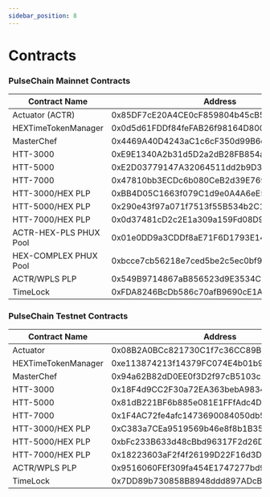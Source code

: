 ```yaml
---
sidebar_position: 8
---
```


# Contracts

### PulseChain Mainnet Contracts

| Contract Name         | Address                          |
|------------------------|----------------------------------|
| Actuator (ACTR)        | 0x85DF7cE20A4CE0cF859804b45cB540FFE42074Da |
| HEXTimeTokenManager    | 0x0d5d61FDDf84feFAB26f98164D8009022d740206 |
| MasterChef             | 0x4469A40D4243aC1c6cF350d99B6d69b49b5005F1 |
| HTT-3000               | 0xE9E1340A2b31d5D2a2dB28FB854a794E106b430a |
| HTT-5000               | 0xE2D03779147A32064511dd2b9D37F66f3EeFAd7C |
| HTT-7000               | 0x47810bb3ECDc6b080CeB2d39E769F21Ff14AB7E9 |
| HTT-3000/HEX PLP       | 0xBB4D05C1663f079C1d9e0A4A6eE5a877CFE34F72 |
| HTT-5000/HEX PLP       | 0x290e43f97a071f7513f55B534b2C196b9eFa364C |
| HTT-7000/HEX PLP       | 0x0d37481cD2c2E1a309a159Fd08D9F6eFd0a1F224 |
| ACTR-HEX-PLS PHUX Pool | 0x01e0DD9a3CDDf8aE71F6D1793E1446D9BC193BF3 |
| HEX-COMPLEX PHUX Pool  | 0xbcce7cb56218e7ced5be2c5ec0bf9b84783a69ad |
| ACTR/WPLS PLP          | 0x549B9714867aB856523d9E3534C255E286371D1e |
| TimeLock               | 0xFDA8246BcDb586c70afB9690cE1A4118F16901a1 |

### PulseChain Testnet Contracts

| Contract Name         | Address                          |
|-----------------------|----------------------------------|
| Actuator              | 0x08B2A0BCc821730C1f7c36CC89B1F7393Db61cc7 |
| HEXTimeTokenManager   | 0xe113874213f14379FC074E4b01b94B154d9e743B |
| MasterChef            | 0x94a62B82dD0EE0f3D2f97cB5103c2dA3E134E203 |
| HTT-3000              | 0x18F4d9CC2F30a72EA363bebA98348B14df495B12 |
| HTT-5000              | 0x81dB221BF6b885e081E1FFfAdc4Da450b975819e |
| HTT-7000              | 0x1F4AC72fe4afc1473690084050db5ae8A1C6189c |
| HTT-3000/HEX PLP      | 0xC383a7CEa9519569b46e8f8b1B354B779Dd01a6c |
| HTT-5000/HEX PLP      | 0xbFc233B633d48cBbd96317F2d26DF0F76Ab214da |
| HTT-7000/HEX PLP      | 0x18223603aF2f4f26199D22F16d3Ddf4F59B6C27b |
| ACTR/WPLS PLP         | 0x9516060FEf309fa454E1747277bd937De7eadC78 |
| TimeLock              | 0x7DD89b730858B8948ddd897ADcB763CFc881e803 |
